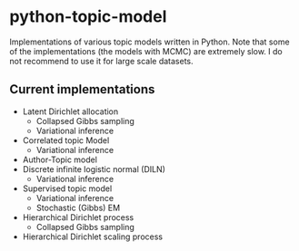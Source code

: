 python-topic-model
==================

Implementations of various topic models written in Python. Note that some of the implementations (the models with MCMC) are extremely slow. I do not recommend to use it for large scale datasets.

Current implementations
-----------------------

* Latent Dirichlet allocation
  * Collapsed Gibbs sampling
  * Variational inference
* Correlated topic Model
  * Variational inference
* Author-Topic model 
* Discrete infinite logistic normal (DILN)
  * Variational inference
* Supervised topic model
  * Variational inference
  * Stochastic (Gibbs) EM
* Hierarchical Dirichlet process
  * Collapsed Gibbs sampling
* Hierarchical Dirichlet scaling process

